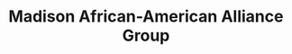 ---
layout: repo
title: "Madison African-American Alliance Group"
id: 10718
permalink: repos/10718/
---